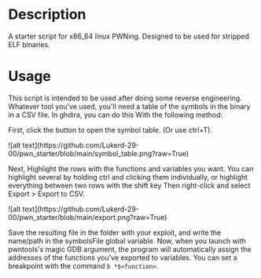 # Description
A starter script for x86\_64 linux PWNing. Designed to be used for stripped ELF binaries.

# Usage
<p>This script is intended to be used after doing some reverse engineering. Whatever tool you've used, you'll need a table of the symbols in the binary in a CSV file. In ghdira, you can do this With the following method:</p>

<p>First, click the button to open the symbol table. (Or use ctrl+T).</p>
![alt text](https://github.com/Lukerd-29-00/pwn_starter/blob/main/symbol_table.png?raw=True)

<p>Next, Highlight the rows with the functions and variables you want. You can highlight several by holding ctrl and clicking them individually, or highlight everything between two rows with the shift key Then right-click and select Export > Export to CSV.</p>
![alt text](https://github.com/Lukerd-29-00/pwn_starter/blob/main/export.png?raw=True)

Save the resulting file in the folder with your exploit, and write the name/path in the symbolsFile global variable. Now, when you launch with pwntools's magic GDB argument, the program will automatically assign the addresses of the functions you've exported to variables. You can set a breakpoint with the command
`b *$<function>`.
